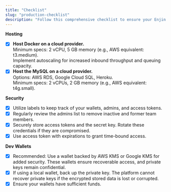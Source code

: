 ```yaml
---
title: "Checklist"
slug: "production-checklist"
description: "Follow this comprehensive checklist to ensure your Enjin blockchain platform is set up correctly and ready for deployment."
---
```

**Hosting**

- [x] **Host Docker on a cloud provider.**  
     Minimum specs: 2 vCPU, 5 GB memory (e.g., AWS equivalent: t3.medium).  
     Implement autoscaling for increased inbound throughput and queuing capacity.
- [x] **Host the MySQL on a cloud provider.**  
     Options: AWS RDS, Google Cloud SQL, Heroku.  
     Minimum specs: 2 vCPUs, 2 GB memory (e.g., AWS equivalent: t4g.small).

**Security**

- [x] Utilize labels to keep track of your wallets, admins, and access tokens.
- [x] Regularly review the admins list to remove inactive and former team members.
- [x] Securely store access tokens and the secret key. Rotate these credentials if they are compromised.
- [x] Use access token with expirations to grant time-bound access.

**Dev Wallets**

- [x] Recommended: Use a wallet backed by AWS KMS or Google KMS for added security. These wallets ensure recoverable access, and private keys remain confidential.
- [x] If using a local wallet, back up the private key. The platform cannot recover private keys if the encrypted stored data is lost or corrupted.
- [x] Ensure your wallets have sufficient funds.

